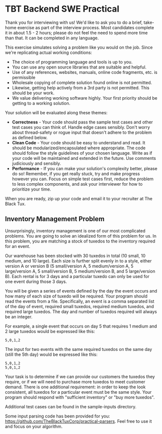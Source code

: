 # TBT Backend SWE Practical

Thank you for interviewing with us! We'd like to ask you to do a brief, take-home exercise as part of the interview process. Most candidates complete it in about 1.5 - 2 hours; please do not feel the need to spend more time than that. It can be completed in any language.

This exercise simulates solving a problem like you would on the job. Since we're replicating actual working conditions:

* The choice of programming language and tools is up to you.
* You can use any open source libraries that are suitable and helpful.
* Use of any references, websites, manuals, online code fragments, etc. is permissible
* Wholesale copying of complete solution found online is not permitted.
* Likewise, getting help actively from a 3rd party is not permitted. This should be your work.
* We value delivering working software highly. Your first priority should be getting to a working solution.

Your solution will be evaluated along these themes:

* **Correctness** - Your code should pass the sample test cases and other test cases you can think of. Handle edge cases sensibly. Don't worry about thread-safety or rogue input that doesn't adhere to the problem as defined below.
* **Clean Code** - Your code should be easy to understand and read. It should be modularized/encapsulated where appropriate. The code should follow the style guidelines of your chosen language. Write as if your code will be maintained and extended in the future. Use comments judiciously and sensibly.  
* **Performance** - If you can make your solution's complexity better, please do so!
Remember, if you get really stuck, try and make progress however you can. Focus on simple test cases first, reduce the problem to less complex components, and ask your interviewer for how to prioritize your time.

When you are ready, zip up your code and email it to your recruiter at The Black Tux.

## Inventory Management Problem

Unsurprisingly, inventory management is one of our most complicated problems. You are going to solve an idealized form of this problem for us. In this problem, you are matching a stock of tuxedos to the inventory required for an event.

Our warehouse has been stocked with 30 tuxedos in total (10 small, 10 medium, and 10 large). Each size is further split evenly in to a style, either version A or version B (5 small/version A, 5 medium/version A, 5 large/version A, 5 small/version B, 5 medium/version B, and 5 large/version B). Each rental is for 3 days and a particular tuxedo can only be used for one event during those 3 days. 

You will be given a series of events defined by the day the event occurs and how many of each size of tuxedo will be required. Your program should read the events from a file. Specifically, an event is a comma separated list of the day of event, required small tuxedos, required medium tuxedos, and required large tuxedos. The day and number of tuxedos required will always be an integer.

For example, a single event that occurs on day 5 that requires 1 medium and 2 large tuxedos would be expressed like this:

    5,0,1,2

The input for two events with the same required tuxedos on the same day (still the 5th day) would be expressed like this:

    5,0,1,2
    5,0,1,2

Your task is to determine if we can provide our customers the tuxedos they require, or if we will need to purchase more tuxedos to meet customer demand. There is one additional requirement: in order to keep the look consistent, all tuxedos for a particular event must be the same style. Your program should respond with "sufficient inventory" or "buy more tuxedos".

Additional test cases can be found in the sample-inputs directory.

Some input parsing code has been provided for you: https://github.com/TheBlackTuxCorp/practical-parsers. Feel free to use it and focus on your algorithm.
